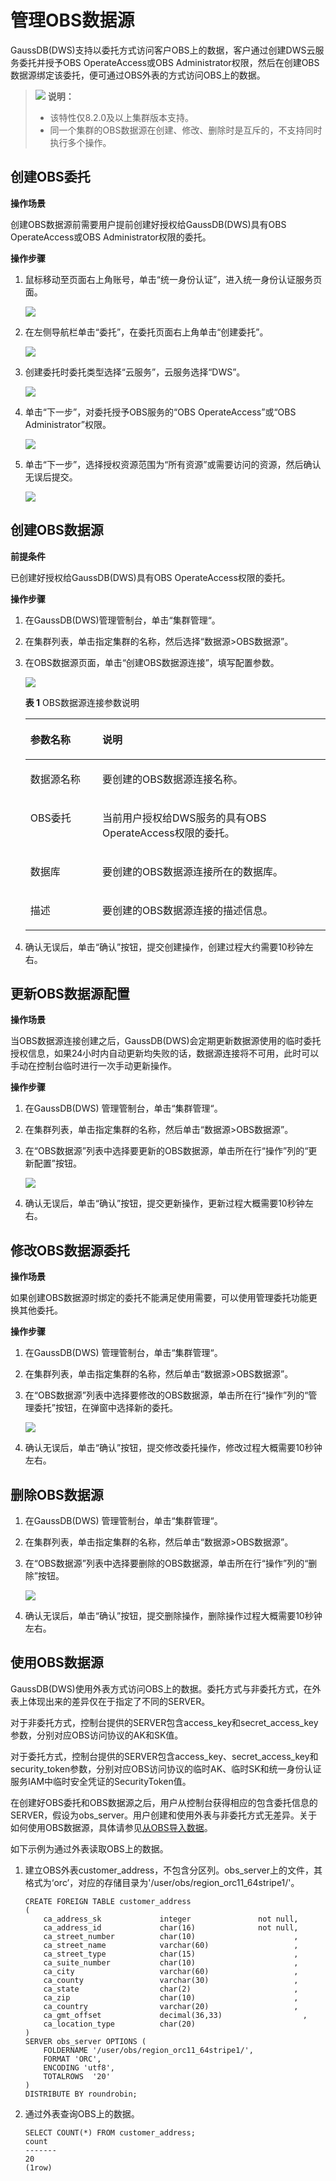 # 管理OBS数据源<a name="ZH-CN_TOPIC_0000001455556849"></a>

GaussDB\(DWS\)支持以委托方式访问客户OBS上的数据，客户通过创建DWS云服务委托并授予OBS OperateAccess或OBS Administrator权限，然后在创建OBS数据源绑定该委托，便可通过OBS外表的方式访问OBS上的数据。

>![](public_sys-resources/icon-note.gif) **说明：** 
>-   该特性仅8.2.0及以上集群版本支持。
>-   同一个集群的OBS数据源在创建、修改、删除时是互斥的，不支持同时执行多个操作。

## 创建OBS委托<a name="section1274613691116"></a>

**操作场景**

创建OBS数据源前需要用户提前创建好授权给GaussDB\(DWS\)具有OBS OperateAccess或OBS Administrator权限的委托。

**操作步骤**

1.  鼠标移动至页面右上角账号，单击“统一身份认证”，进入统一身份认证服务页面。

    ![](figures/zh-cn_image_0000001405157402.png)

2.  在左侧导航栏单击“委托”，在委托页面右上角单击“创建委托”。

    ![](figures/zh-cn_image_0000001405317298.png)

3.  创建委托时委托类型选择“云服务”，云服务选择“DWS”。

    ![](figures/zh-cn_image_0000001405317306.png)

4.  单击“下一步”，对委托授予OBS服务的“OBS OperateAccess”或“OBS Administrator”权限。

    ![](figures/zh-cn_image_0000001405157398.png)

5.  单击“下一步”，选择授权资源范围为“所有资源”或需要访问的资源，然后确认无误后提交。

    ![](figures/zh-cn_image_0000001455557109.png)


## 创建OBS数据源<a name="section179961432121715"></a>

**前提条件**

已创建好授权给GaussDB\(DWS\)具有OBS OperateAccess权限的委托。

**操作步骤**

1.  在GaussDB\(DWS\)管理管制台，单击“集群管理“。
2.  在集群列表，单击指定集群的名称，然后选择“数据源\>OBS数据源”。
3.  在OBS数据源页面，单击“创建OBS数据源连接”，填写配置参数。

    ![](figures/zh-cn_image_0000001405477150.png)

    **表 1**  OBS数据源连接参数说明

    <a name="table42714451329"></a>
    <table><thead align="left"><tr id="row18271645173219"><th class="cellrowborder" valign="top" width="23.98%" id="mcps1.2.3.1.1"><p id="p20278452325"><a name="p20278452325"></a><a name="p20278452325"></a>参数名称</p>
    </th>
    <th class="cellrowborder" valign="top" width="76.02%" id="mcps1.2.3.1.2"><p id="p152704523218"><a name="p152704523218"></a><a name="p152704523218"></a>说明</p>
    </th>
    </tr>
    </thead>
    <tbody><tr id="row10271745143214"><td class="cellrowborder" valign="top" width="23.98%" headers="mcps1.2.3.1.1 "><p id="p927184512321"><a name="p927184512321"></a><a name="p927184512321"></a>数据源名称</p>
    </td>
    <td class="cellrowborder" valign="top" width="76.02%" headers="mcps1.2.3.1.2 "><p id="p172774533217"><a name="p172774533217"></a><a name="p172774533217"></a>要创建的OBS数据源连接名称。</p>
    </td>
    </tr>
    <tr id="row427124563218"><td class="cellrowborder" valign="top" width="23.98%" headers="mcps1.2.3.1.1 "><p id="p327104519328"><a name="p327104519328"></a><a name="p327104519328"></a>OBS委托</p>
    </td>
    <td class="cellrowborder" valign="top" width="76.02%" headers="mcps1.2.3.1.2 "><p id="p8271453320"><a name="p8271453320"></a><a name="p8271453320"></a>当前用户授权给DWS服务的具有OBS OperateAccess权限的委托。</p>
    </td>
    </tr>
    <tr id="row19271245143217"><td class="cellrowborder" valign="top" width="23.98%" headers="mcps1.2.3.1.1 "><p id="p1281545133218"><a name="p1281545133218"></a><a name="p1281545133218"></a>数据库</p>
    </td>
    <td class="cellrowborder" valign="top" width="76.02%" headers="mcps1.2.3.1.2 "><p id="p1628645173217"><a name="p1628645173217"></a><a name="p1628645173217"></a>要创建的OBS数据源连接所在的数据库。</p>
    </td>
    </tr>
    <tr id="row828104512327"><td class="cellrowborder" valign="top" width="23.98%" headers="mcps1.2.3.1.1 "><p id="p628174583219"><a name="p628174583219"></a><a name="p628174583219"></a>描述</p>
    </td>
    <td class="cellrowborder" valign="top" width="76.02%" headers="mcps1.2.3.1.2 "><p id="p2028745143215"><a name="p2028745143215"></a><a name="p2028745143215"></a>要创建的OBS数据源连接的描述信息。</p>
    </td>
    </tr>
    </tbody>
    </table>

4.  确认无误后，单击“确认”按钮，提交创建操作，创建过程大约需要10秒钟左右。

## 更新OBS数据源配置<a name="section82211219102418"></a>

**操作场景**

当OBS数据源连接创建之后，GaussDB\(DWS\)会定期更新数据源使用的临时委托授权信息，如果24小时内自动更新均失败的话，数据源连接将不可用，此时可以手动在控制台临时进行一次手动更新操作。

**操作步骤**

1.  在GaussDB\(DWS\) 管理管制台，单击“集群管理“。
2.  在集群列表，单击指定集群的名称，然后单击“数据源\>OBS数据源”。
3.  在“OBS数据源”列表中选择要更新的OBS数据源，单击所在行“操作”列的“更新配置”按钮。

    ![](figures/zh-cn_image_0000001405637118.png)

4.  确认无误后，单击“确认”按钮，提交更新操作，更新过程大概需要10秒钟左右。

## 修改OBS数据源委托<a name="section1596052112917"></a>

**操作场景**

如果创建OBS数据源时绑定的委托不能满足使用需要，可以使用管理委托功能更换其他委托。

**操作步骤**

1.  在GaussDB\(DWS\) 管理管制台，单击“集群管理“。
2.  在集群列表，单击指定集群的名称，然后单击“数据源\>OBS数据源”。
3.  在“OBS数据源”列表中选择要修改的OBS数据源，单击所在行“操作”列的“管理委托”按钮，在弹窗中选择新的委托。

    ![](figures/zh-cn_image_0000001455716957.png)

4.  确认无误后，单击“确认”按钮，提交修改委托操作，修改过程大概需要10秒钟左右。

## 删除OBS数据源<a name="section105051012308"></a>

1.  在GaussDB\(DWS\) 管理管制台，单击“集群管理“。
2.  在集群列表，单击指定集群的名称，然后单击“数据源\>OBS数据源”。
3.  在“OBS数据源”列表中选择要删除的OBS数据源，单击所在行“操作”列的“删除”按钮。

    ![](figures/zh-cn_image_0000001455836929.png)

4.  确认无误后，单击“确认”按钮，提交删除操作，删除操作过程大概需要10秒钟左右。

## 使用OBS数据源<a name="section1252134203116"></a>

GaussDB\(DWS\)使用外表方式访问OBS上的数据。委托方式与非委托方式，在外表上体现出来的差异仅在于指定了不同的SERVER。

对于非委托方式，控制台提供的SERVER包含access\_key和secret\_access\_key参数，分别对应OBS访问协议的AK和SK值。

对于委托方式，控制台提供的SERVER包含access\_key、secret\_access\_key和security\_token参数，分别对应OBS访问协议的临时AK、临时SK和统一身份认证服务IAM中临时安全凭证的SecurityToken值。

在创建好OBS委托和OBS数据源之后，用户从控制台获得相应的包含委托信息的SERVER，假设为obs\_server。用户创建和使用外表与非委托方式无差异。关于如何使用OBS数据源，具体请参见[从OBS导入数据](https://support.huaweicloud.com/devg-dws/dws_04_0181.html)。

如下示例为通过外表读取OBS上的数据。

1.  建立OBS外表customer\_address，不包含分区列。obs\_server上的文件，其格式为‘orc’，对应的存储目录为'/user/obs/region\_orc11\_64stripe1/'。

    ```
    CREATE FOREIGN TABLE customer_address
    (
        ca_address_sk             integer               not null,
        ca_address_id             char(16)              not null,
        ca_street_number          char(10)                      ,   
        ca_street_name            varchar(60)                   ,   
        ca_street_type            char(15)                      ,   
        ca_suite_number           char(10)                      ,   
        ca_city                   varchar(60)                   ,   
        ca_county                 varchar(30)                   ,   
        ca_state                  char(2)                       ,   
        ca_zip                    char(10)                      ,   
        ca_country                varchar(20)                   ,   
        ca_gmt_offset             decimal(36,33)                  ,   
        ca_location_type          char(20)    
    ) 
    SERVER obs_server OPTIONS (
        FOLDERNAME '/user/obs/region_orc11_64stripe1/',
        FORMAT 'ORC',
        ENCODING 'utf8',
        TOTALROWS  '20'
    )
    DISTRIBUTE BY roundrobin;
    ```

2.  通过外表查询OBS上的数据。

    ```
    SELECT COUNT(*) FROM customer_address;
    count
    -------
    20
    (1row)
    ```


